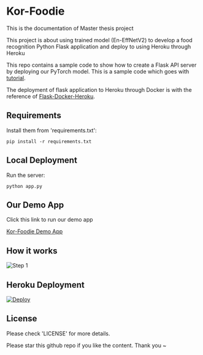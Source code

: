 # Kor-Foodie

This is the documentation of Master thesis project 

This project is about using trained model (En-EffNetV2) to develop a food recognition Python Flask application and deploy to using Heroku through Heroku

This repo contains a sample code to show how to create a Flask API server by deploying our PyTorch model. This is a sample code which goes with [tutorial](https://pytorch.org/tutorials/intermediate/flask_rest_api_tutorial.html).

The deployment of flask application to Heroku through Docker is with the reference of [Flask-Docker-Heroku](https://medium.com/@ashok7067/containerise-your-python-flask-using-docker-and-deploy-it-onto-heroku-a0b48d025e43).

## Requirements

Install them from 'requirements.txt':

    pip install -r requirements.txt

## Local Deployment

Run the server:

    python app.py

## Our Demo App

Click this link to run our demo app

[Kor-Foodie Demo App](https://korfoodiev1.herokuapp.com/)

## How it works
![Step 1](https://github.com/sinhong96/Kor-Foodie/app_screen/blob/S1.jpg?raw=true)

## Heroku Deployment

[![Deploy](https://www.herokucdn.com/deploy/button.svg)](https://korfoodiev1.herokuapp.com/)

## License

Please check 'LICENSE' for more details.

Please star this github repo if you like the content. Thank you ~
